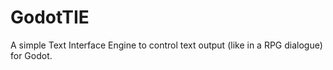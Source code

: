 # GodotTIE
A simple Text Interface Engine to control text output (like in a RPG dialogue) for Godot.
